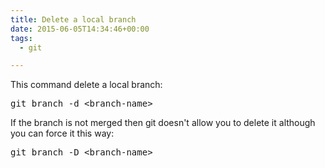 ```yaml
---
title: Delete a local branch
date: 2015-06-05T14:34:46+00:00
tags:
  - git

---
```

This command delete a local branch:

<pre class="lang:sh decode:true">git branch -d &lt;branch-name&gt;</pre>

If the branch is not merged then git doesn't allow you to delete it although you can force it this way:

<pre class="lang:sh decode:true">git branch -D &lt;branch-name&gt;</pre>
